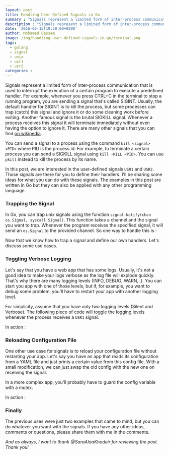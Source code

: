 ```yaml
---
layout: post
title: Handling User Defined Signals in Go
summary : "Signals represent a limited form of inter-process communication that is used to interrupt the execution of a certain program to execute a predefined handler. In this post, we are interested in the user-defined signals \"USR1\" and \"USR2\". Those signals are there for you to define their handlers. I'll be sharing some ideas for what you can do with these signals."
description : "Signals represent a limited form of inter-process communication that is used to interrupt the execution of a certain program to execute a predefined handler. In this post, we are interested in the user-defined signals \"USR1\" and \"USR2\". Those signals are there for you to define their handlers. I'll be sharing some ideas for what you can do with these signals."
date: '2016-05-15T19:50:00+0200'
author: Mohamed Bassem
image: /img/handling-user-defined-signals-in-go/terminal.png
tags:
  - golang
  - signal
  - unix
  - usr1
  - usr2
categories :
---
```


Signals represent a limited form of inter-process communication that is used to interrupt the execution of a certain program to execute a predefined handler. For example, whenever you press CTRL+C in the terminal to stop a running program, you are sending a signal that's called SIGINT. Usually, the default handler for SIGINT is to kill the process, but some processes can trap (catch) this signal and ignore it or do some cleaning work before exiting. Another famous signal is the brutal SIGKILL signal. Whenever a process receives this signal it will terminate immediately without even having the option to ignore it. There are many other signals that you can find [on wikipedia](https://en.wikipedia.org/wiki/Unix_signal#POSIX_signals).

You can send a signal to a process using the command `kill <signal> <PID>` where PID is the process id. For example, to terminate a certain process you can send a SIGKILL signal using `kill -KILL <PID>`. You can use `pkill` instead to kill the process by its name.

In this post, we are interested in the user-defined signals `USR1` and `USR2`. Those signals are there for you to define their handlers. I'll be sharing some ideas for what you can do with these signals. The examples in this post are written in Go but they can also be applied with any other programming language.


### Trapping the Signal

In Go, you can trap unix signals using the function `signal.Notify(chan os.Signal, syscall.Signal)`. This function takes a channel and the signal you want to trap. Whenever the program receives the specified signal, it will send an `os.Signal` to the provided channel. So one way to handle this is :

<script src="https://gist.github.com/MohamedBassem/0f294d6df244e4def877e01d98af47af.js?ts=4&file=handle.go"></script>

Now that we know how to trap a signal and define our own handlers. Let's discuss some use cases.

### Toggling Verbose Logging

Let's say that you have a web app that has some logs. Usually, it's not a good idea to make your logs verbose as the log file will explode quickly. That's why there are many logging levels (INFO, DEBUG, WARN,..). You can start you app with one of those levels, but if, for example, you want to debug some problem, you'll have to restart your app with another logging level.

For simplicity, assume that you have only two logging levels (Silent and Verbose). The following piece of code will toggle the logging levels whenever the process receives a `USR1` signal.

<script src="https://gist.github.com/MohamedBassem/0f294d6df244e4def877e01d98af47af.js?ts=4&file=logging.go"></script>

In action :

<script type="text/javascript" src="https://asciinema.org/a/45626.js" id="asciicast-45626" async></script>

### Reloading Configuration File

One other use case for signals is to reload your configuration file without restarting your app. Let's say you have an app that reads its configuration from a YAML file and just prints a certain value from this config file. With a small modification, we can just swap the old config with the new one on receiving the signal.

<script src="https://gist.github.com/MohamedBassem/0f294d6df244e4def877e01d98af47af.js?ts=4&file=config.go"></script>

In a more complex app, you'll probably have to guard the config variable with a mutex.

In action :

<script type="text/javascript" src="https://asciinema.org/a/45625.js" id="asciicast-45625" async></script>

### Finally

The previous uses  were just two examples that came to mind, but you can do whatever you want with the signals. If you have any other ideas, comments or questions, please share them with me in the comments.

*And as always, I want to thank @SaraAlaaKhodeir for reviewing the post. Thank you!*
